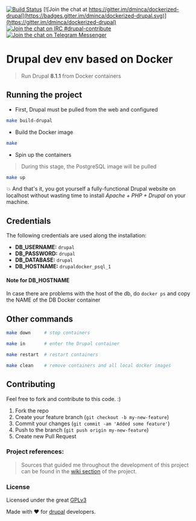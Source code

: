 [![Build Status](https://travis-ci.org/dminca/drupal-docker.svg?branch=master)](https://travis-ci.org/dminca/drupal-docker) [![Join the chat at https://gitter.im/dminca/dockerized-drupal](https://badges.gitter.im/dminca/dockerized-drupal.svg)](https://gitter.im/dminca/dockerized-drupal) [![Join the chat on IRC #drupal-contribute](https://img.shields.io/badge/chat-on%20IRC-ef4339.svg)](https://www.drupal.org/irc) [![Join the chat on Telegram Messenger](https://img.shields.io/badge/chat-on%20Telegram-1C93D2.svg)](https://telegram.me/dminca)
# Drupal dev env based on Docker
> Run Drupal **8.1.1** from Docker containers

## Running the project

* First, Drupal must be pulled from the web and configured
```bash
make build-drupal
```
* Build the Docker image
```bash
make
```

* Spin up the containers
> During this stage, the PostgreSQL image will be pulled
```bash
make up
```
:boom: And that's it, you got yourself a fully-functional Drupal website on
localhost without wasting time to install _Apache + PHP + Drupal_ on your machine.

## Credentials
The following credentials are used along the installation:
* **DB_USERNAME:** `drupal`
* **DB_PASSWORD:** `drupal`
* **DB_DATABASE:** `drupal`
* **DB_HOSTNAME:** `drupaldocker_psql_1`

#### Note for DB_HOSTNAME
In case there are problems with the host of the db, do `docker ps` and copy the NAME of
the DB Docker container

## Other commands
```bash
make down     # stop containers

make in       # enter the Drupal container

make restart  # restart containers

make clean    # remove containers and all local docker images
```

## Contributing
Feel free to fork and contribute to this code. :)

1. Fork the repo
2. Create your feature branch (`git checkout -b my-new-feature`)
3. Commit your changes (`git commit -am 'Added some feature'`)
4. Push to the branch (`git push origin my-new-feature`)
5. Create new Pull Request

### Project references:
> Sources that guided me throughout the development of this project can be found in the [wiki section][1] of the project.

### License
Licensed under the great [GPLv3](http://choosealicense.com/licenses/gpl-3.0/)

Made with :heart: for [drupal][2] developers.


[1]: https://github.com/dminca/dockerized-drupal/wiki/References
[2]: https://www.drupal.org/